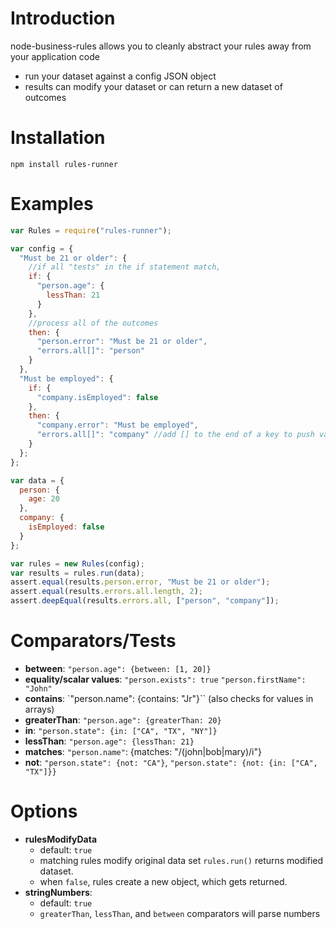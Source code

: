 # Introduction
node-business-rules allows you to cleanly abstract your rules away from your application code
- run your dataset against a config JSON object
- results can modify your dataset or can return a new dataset of outcomes

# Installation
`npm install rules-runner`

# Examples
```js
var Rules = require("rules-runner");

var config = {
  "Must be 21 or older": {
    //if all "tests" in the if statement match,
    if: {
      "person.age": {
        lessThan: 21
      }
    },
    //process all of the outcomes
    then: {
      "person.error": "Must be 21 or older",
      "errors.all[]": "person"
    }
  },
  "Must be employed": {
    if: {
      "company.isEmployed": false
    },
    then: {
      "company.error": "Must be employed",
      "errors.all[]": "company" //add [] to the end of a key to push values onto an array
    }
  };
};

var data = {
  person: {
    age: 20
  },
  company: {
    isEmployed: false
  }
};

var rules = new Rules(config);
var results = rules.run(data);
assert.equal(results.person.error, "Must be 21 or older");
assert.equal(results.errors.all.length, 2);
assert.deepEqual(results.errors.all, ["person", "company"]);
```

# Comparators/Tests
- **between**: `"person.age": {between: [1, 20]}`
- **equality/scalar values**: `"person.exists": true` `"person.firstName": "John"`
- **contains**: `"person.name": {contains: "Jr"}`` (also checks for values in arrays)
- **greaterThan**: `"person.age": {greaterThan: 20}`
- **in**: `"person.state": {in: ["CA", "TX", "NY"]}`
- **lessThan**: `"person.age": {lessThan: 21}`
- **matches**: `"person.name"`: {matches: "/(john|bob|mary)/i"}
- **not**: `"person.state": {not: "CA"}`, `"person.state": {not: {in: ["CA", "TX"]}}`

# Options
- **rulesModifyData**
  - default: `true`
  - matching rules modify original data set `rules.run()` returns modified dataset.
  - when `false`, rules create a new object, which gets returned.
- **stringNumbers**:
  - default: `true`
  - `greaterThan`, `lessThan`, and `between` comparators will parse numbers
